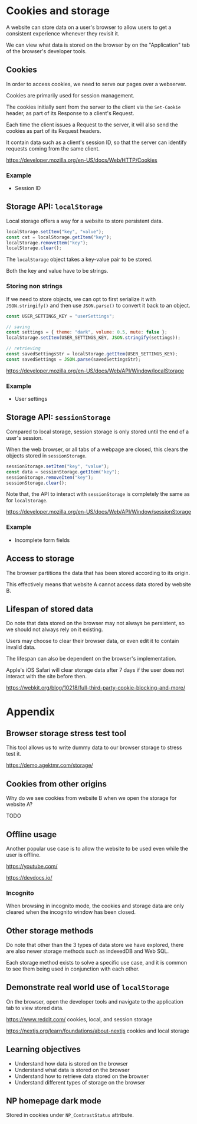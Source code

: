 # Cookies and storage

A website can store data on a user's browser to allow users to get a consistent experience whenever they revisit it.

We can view what data is stored on the browser by on the "Application" tab of the browser's developer tools.

## Cookies

In order to access cookies, we need to serve our pages over a webserver.

Cookies are primarily used for session management.

The cookies initially sent from the server to the client via the `Set-Cookie` header, as part of its Response to a client's Request.

Each time the client issues a Request to the server, it will also send the cookies as part of its Request headers.

It contain data such as a client's session ID, so that the server can identify requests coming from the same client.

https://developer.mozilla.org/en-US/docs/Web/HTTP/Cookies

### Example

- Session ID

## Storage API: `localStorage`

Local storage offers a way for a website to store persistent data.

```js
localStorage.setItem("key", "value");
const cat = localStorage.getItem("key");
localStorage.removeItem("key");
localStorage.clear();
```

The `localStorage` object takes a key-value pair to be stored.

Both the key and value have to be strings.

### Storing non strings

If we need to store objects, we can opt to first serialize it with `JSON.stringify()` and then use `JSON.parse()` to convert it back to an object.

```js
const USER_SETTINGS_KEY = "userSettings";

// saving
const settings = { theme: "dark", volume: 0.5, mute: false };
localStorage.setItem(USER_SETTINGS_KEY, JSON.stringify(settings));

// retrieving
const savedSettingsStr = localStorage.getItem(USER_SETTINGS_KEY);
const savedSettings = JSON.parse(savedSettingsStr);
```

https://developer.mozilla.org/en-US/docs/Web/API/Window/localStorage

### Example

- User settings

## Storage API: `sessionStorage`

Compared to local storage, session storage is only stored until the end of a user's session.

When the web browser, or all tabs of a webpage are closed, this clears the objects stored in `sessionStorage`.

```js
sessionStorage.setItem("key", "value");
const data = sessionStorage.getItem("key");
sessionStorage.removeItem("key");
sessionStorage.clear();
```

Note that, the API to interact with `sessionStorage` is completely the same as for `localStorage`.

https://developer.mozilla.org/en-US/docs/Web/API/Window/sessionStorage

### Example

- Incomplete form fields

## Access to storage

The browser partitions the data that has been stored according to its origin.

This effectively means that website A cannot access data stored by website B.

## Lifespan of stored data

Do note that data stored on the browser may not always be persistent, so we should not always rely on it existing.

Users may choose to clear their browser data, or even edit it to contain invalid data.

The lifespan can also be dependent on the browser's implementation.

Apple's iOS Safari will clear storage data after 7 days if the user does not interact with the site before then.

https://webkit.org/blog/10218/full-third-party-cookie-blocking-and-more/

# Appendix

## Browser storage stress test tool

This tool allows us to write dummy data to our browser storage to stress test it.

https://demo.agektmr.com/storage/

## Cookies from other origins

Why do we see cookies from website B when we open the storage for website A?

TODO

## Offline usage

Another popular use case is to allow the website to be used even while the user is offline.

https://youtube.com/

https://devdocs.io/

### Incognito

When browsing in incognito mode, the cookies and storage data are only cleared when the incognito window has been closed.

## Other storage methods

Do note that other than the 3 types of data store we have explored, there are also newer storage methods such as indexedDB and Web SQL.

Each storage method exists to solve a specific use case, and it is common to see them being used in conjunction with each other.

## Demonstrate real world use of `localStorage`

On the browser, open the developer tools and navigate to the application tab to view stored data.

https://www.reddit.com/
cookies, local, and session storage

https://nextjs.org/learn/foundations/about-nextjs
cookies and local storage

## Learning objectives

- Understand how data is stored on the browser
- Understand what data is stored on the browser
- Understand how to retrieve data stored on the browser
- Understand different types of storage on the browser

## NP homepage dark mode

Stored in cookies under `NP_ContrastStatus` attribute.
